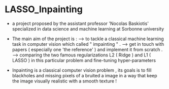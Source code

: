 # LASSO_Inpainting

- a project proposed by the assistant professor 'Nocolas Baskiotis' specialized in data science and machine learning at Sorbonne university 

- The main aim of the project is : 
   --> to tackle a classical machine learning task in computer vision which called " impainting " .
   --> get in touch with papers ( especially one 'the reference' ) and implement it from scratch .
   --> comparing the two famous regularizations L2 ( Ridge ) and L1 ( LASSO ) in this particular problem and fine-tuning hyper-parameters 

- Inpainting is a classical computer vision problem , its goals is to fill blackholes and missing pixels of a bruited a image in a way that keep the image visually realistic with a smooth  texture ! 
